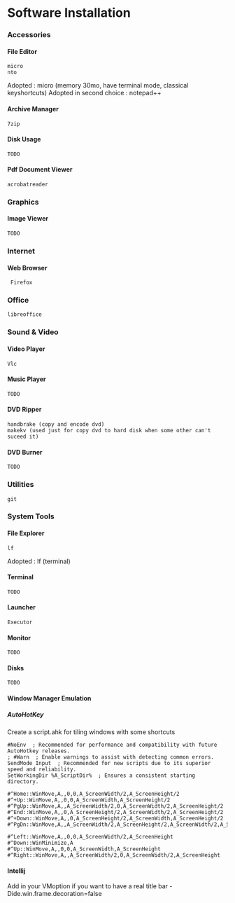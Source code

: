 # Software Installation

### Accessories
#### File Editor
    micro
    nto
Adopted : micro (memory 30mo, have terminal mode, classical keyshortcuts)
Adopted in second choice : notepad++

#### Archive Manager
    7zip
    
#### Disk Usage
    TODO
    
#### Pdf Document Viewer
    acrobatreader
    
### Graphics  

#### Image Viewer
    TODO
    
### Internet

#### Web Browser
     Firefox

### Office
    libreoffice

### Sound & Video
#### Video Player
    Vlc

#### Music Player
    TODO

#### DVD Ripper
    handbrake (copy and encode dvd)
    makekv (used just for copy dvd to hard disk when some other can't suceed it)

#### DVD Burner
    TODO
    
### Utilities   
    git

### System Tools

#### File Explorer
    lf


Adopted : lf (terminal)

#### Terminal
    TODO

#### Launcher
    Executor

#### Monitor
    TODO

#### Disks
    TODO
    
#### Window Manager Emulation    
        
##### AutoHotKey

Create a script.ahk for tiling windows with some shortcuts

    #NoEnv  ; Recommended for performance and compatibility with future AutoHotkey releases.
    ; #Warn  ; Enable warnings to assist with detecting common errors.
    SendMode Input  ; Recommended for new scripts due to its superior speed and reliability.
    SetWorkingDir %A_ScriptDir%  ; Ensures a consistent starting directory.
    
    #^Home::WinMove,A,,0,0,A_ScreenWidth/2,A_ScreenHeight/2
    #^+Up::WinMove,A,,0,0,A_ScreenWidth,A_ScreenHeight/2
    #^PgUp::WinMove,A,,A_ScreenWidth/2,0,A_ScreenWidth/2,A_ScreenHeight/2
    #^End::WinMove,A,,0,A_ScreenHeight/2,A_ScreenWidth/2,A_ScreenHeight/2
    #^+Down::WinMove,A,,0,A_ScreenHeight/2,A_ScreenWidth,A_ScreenHeight/2
    #^PgDn::WinMove,A,,A_ScreenWidth/2,A_ScreenHeight/2,A_ScreenWidth/2,A_ScreenHeight/2

    #^Left::WinMove,A,,0,0,A_ScreenWidth/2,A_ScreenHeight
    #^Down::WinMinimize,A
    #^Up::WinMove,A,,0,0,A_ScreenWidth,A_ScreenHeight
    #^Right::WinMove,A,,A_ScreenWidth/2,0,A_ScreenWidth/2,A_ScreenHeight

 
#### Intellij
Add in your VMoption if you want to have a real title bar
-Dide.win.frame.decoration=false
